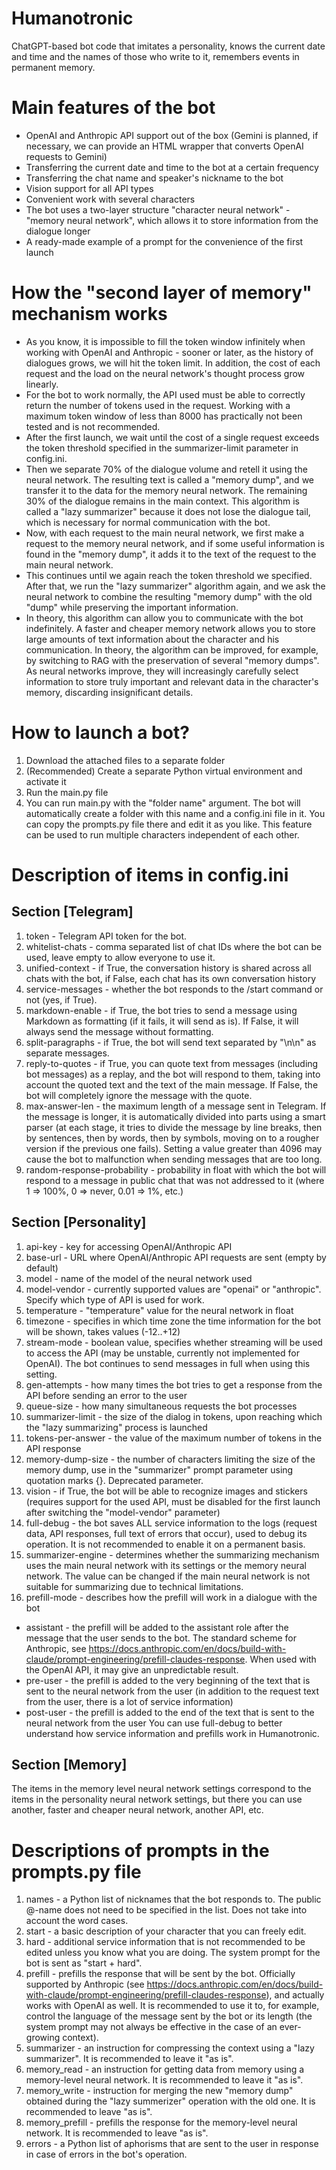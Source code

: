 # Humanotronic
ChatGPT-based bot code that imitates a personality, knows the current date and time and the names of those who write to it, remembers events in permanent memory.
# Main features of the bot
* OpenAI and Anthropic API support out of the box (Gemini is planned, if necessary, we can provide an HTML wrapper that converts OpenAI requests to Gemini)
* Transferring the current date and time to the bot at a certain frequency
* Transferring the chat name and speaker's nickname to the bot
* Vision support for all API types
* Convenient work with several characters
* The bot uses a two-layer structure "character neural network" - "memory neural network", which allows it to store information from the dialogue longer
* A ready-made example of a prompt for the convenience of the first launch
# How the "second layer of memory" mechanism works
* As you know, it is impossible to fill the token window infinitely when working with OpenAI and Anthropic - sooner or later, as the history of dialogues grows, we will hit the token limit. In addition, the cost of each request and the load on the neural network's thought process grow linearly.
* For the bot to work normally, the API used must be able to correctly return the number of tokens used in the request. Working with a maximum token window of less than 8000 has practically not been tested and is not recommended.
* After the first launch, we wait until the cost of a single request exceeds the token threshold specified in the summarizer-limit parameter in config.ini.
* Then we separate 70% of the dialogue volume and retell it using the neural network. The resulting text is called a "memory dump", and we transfer it to the data for the memory neural network. The remaining 30% of the dialogue remains in the main context. This algorithm is called a "lazy summarizer" because it does not lose the dialogue tail, which is necessary for normal communication with the bot.
* Now, with each request to the main neural network, we first make a request to the memory neural network, and if some useful information is found in the "memory dump", it adds it to the text of the request to the main neural network.
* This continues until we again reach the token threshold we specified. After that, we run the "lazy summarizer" algorithm again, and we ask the neural network to combine the resulting "memory dump" with the old "dump" while preserving the important information.
* In theory, this algorithm can allow you to communicate with the bot indefinitely. A faster and cheaper memory network allows you to store large amounts of text information about the character and his communication. In theory, the algorithm can be improved, for example, by switching to RAG with the preservation of several "memory dumps". As neural networks improve, they will increasingly carefully select information to store truly important and relevant data in the character's memory, discarding insignificant details.
# How to launch a bot?
1. Download the attached files to a separate folder
2. (Recommended) Create a separate Python virtual environment and activate it
3. Run the main.py file
4. You can run main.py with the "folder name" argument. The bot will automatically create a folder with this name and a config.ini file in it. You can copy the prompts.py file there and edit it as you like. This feature can be used to run multiple characters independent of each other.
# Description of items in config.ini
## Section [Telegram]
1. token - Telegram API token for the bot.
2. whitelist-chats - comma separated list of chat IDs where the bot can be used, leave empty to allow everyone to use it.
3. unified-context - if True, the conversation history is shared across all chats with the bot, if False, each chat has its own conversation history
4. service-messages - whether the bot responds to the /start command or not (yes, if True).
5. markdown-enable - if True, the bot tries to send a message using Markdown as formatting (if it fails, it will send as is). If False, it will always send the message without formatting.
6. split-paragraphs - if True, the bot will send text separated by "\n\n" as separate messages.
7. reply-to-quotes - if True, you can quote text from messages (including bot messages) as a replay, and the bot will respond to them, taking into account the quoted text and the text of the main message. If False, the bot will completely ignore the message with the quote.
8. max-answer-len - the maximum length of a message sent in Telegram. If the message is longer, it is automatically divided into parts using a smart parser (at each stage, it tries to divide the message by line breaks, then by sentences, then by words, then by symbols, moving on to a rougher version if the previous one fails). Setting a value greater than 4096 may cause the bot to malfunction when sending messages that are too long.
9. random-response-probability - probability in float with which the bot will respond to a message in public chat that was not addressed to it (where 1 => 100%, 0 => never, 0.01 => 1%, etc.)
## Section [Personality]
1. api-key - key for accessing OpenAI/Anthropic API
2. base-url - URL where OpenAI/Anthropic API requests are sent (empty by default)
3. model - name of the model of the neural network used
4. model-vendor - currently supported values ​​are "openai" or "anthropic". Specify which type of API is used for work.
5. temperature - "temperature" value for the neural network in float
6. timezone - specifies in which time zone the time information for the bot will be shown, takes values ​​(-12..+12)
7. stream-mode - boolean value, specifies whether streaming will be used to access the API (may be unstable, currently not implemented for OpenAI). The bot continues to send messages in full when using this setting.
8. gen-attempts - how many times the bot tries to get a response from the API before sending an error to the user
9. queue-size - how many simultaneous requests the bot processes
10. summarizer-limit - the size of the dialog in tokens, upon reaching which the "lazy summarizing" process is launched
11. tokens-per-answer - the value of the maximum number of tokens in the API response
12. memory-dump-size - the number of characters limiting the size of the memory dump, use in the "summarizer" prompt parameter using quotation marks {}. Deprecated parameter.
13. vision - if True, the bot will be able to recognize images and stickers (requires support for the used API, must be disabled for the first launch after switching the "model-vendor" parameter)
14. full-debug - the bot saves ALL service information to the logs (request data, API responses, full text of errors that occur), used to debug its operation. It is not recommended to enable it on a permanent basis.
15. summarizer-engine - determines whether the summarizing mechanism uses the main neural network with its settings or the memory neural network. The value can be changed if the main neural network is not suitable for summarizing due to technical limitations.
16. prefill-mode - describes how the prefill will work in a dialogue with the bot
- assistant - the prefill will be added to the assistant role after the message that the user sends to the bot. The standard scheme for Anthropic, see https://docs.anthropic.com/en/docs/build-with-claude/prompt-engineering/prefill-claudes-response. When used with the OpenAI API, it may give an unpredictable result.
- pre-user - the prefill is added to the very beginning of the text that is sent to the neural network from the user (in addition to the request text from the user, there is a lot of service information)
- post-user - the prefill is added to the end of the text that is sent to the neural network from the user
You can use full-debug to better understand how service information and prefills work in Humanotronic.
## Section [Memory]
The items in the memory level neural network settings correspond to the items in the personality neural network settings, but there you can use another, faster and cheaper neural network, another API, etc.
# Descriptions of prompts in the prompts.py file
1. names - a Python list of nicknames that the bot responds to. The public @-name does not need to be specified in the list. Does not take into account the word cases.
2. start - a basic description of your character that you can freely edit.
3. hard - additional service information that is not recommended to be edited unless you know what you are doing. The system prompt for the bot is sent as "start + hard".
4. prefill - prefills the response that will be sent by the bot. Officially supported by Anthropic (see https://docs.anthropic.com/en/docs/build-with-claude/prompt-engineering/prefill-claudes-response), and actually works with OpenAI as well. It is recommended to use it to, for example, control the language of the message sent by the bot or its length (the system prompt may not always be effective in the case of an ever-growing context).
5. summarizer - an instruction for compressing the context using a "lazy summarizer". It is recommended to leave it "as is".
6. memory_read - an instruction for getting data from memory using a memory-level neural network. It is recommended to leave it "as is".
7. memory_write - instruction for merging the new "memory dump" obtained during the "lazy summerizer" operation with the old one. It is recommended to leave "as is".
8. memory_prefill - prefills the response for the memory-level neural network. It is recommended to leave "as is".
9. errors - a Python list of aphorisms that are sent to the user in response in case of errors in the bot's operation.

